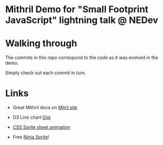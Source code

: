 # Mithril Demo for "Small Footprint JavaScript" lightning talk @ NEDev

# Walking through

The commits in this repo correspond to the code as it was evolved in the demo.

Simply check out each commit in turn.

# Links

- Great Mithril docs on [Mitril site](http://mithril.js.org/)

- D3 Line chart [Gist](https://gist.github.com/mbostock/1642874)

- [CSS Sprite sheet animation](http://blog.teamtreehouse.com/css-sprite-sheet-animations-steps)

- Free [Ninja Sprite](http://opengameart.org/content/ninja-adventure-free-sprite)!
